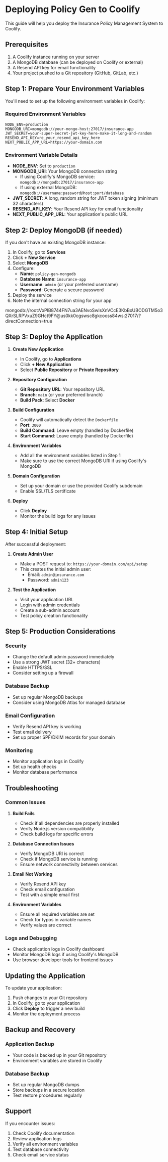 # Deploying Policy Gen to Coolify

This guide will help you deploy the Insurance Policy Management System to Coolify.

## Prerequisites

1. A Coolify instance running on your server
2. A MongoDB database (can be deployed on Coolify or external)
3. A Resend API key for email functionality
4. Your project pushed to a Git repository (GitHub, GitLab, etc.)

## Step 1: Prepare Your Environment Variables

You'll need to set up the following environment variables in Coolify:

### Required Environment Variables

```env
NODE_ENV=production
MONGODB_URI=mongodb://your-mongo-host:27017/insurance-app
JWT_SECRET=your-super-secret-jwt-key-here-make-it-long-and-random
RESEND_API_KEY=re_your_resend_api_key_here
NEXT_PUBLIC_APP_URL=https://your-domain.com
```

### Environment Variable Details

- **NODE_ENV**: Set to `production`
- **MONGODB_URI**: Your MongoDB connection string
  - If using Coolify's MongoDB service: `mongodb://mongodb:27017/insurance-app`
  - If using external MongoDB: `mongodb://username:password@host:port/database`
- **JWT_SECRET**: A long, random string for JWT token signing (minimum 32 characters)
- **RESEND_API_KEY**: Your Resend API key for email functionality
- **NEXT_PUBLIC_APP_URL**: Your application's public URL

## Step 2: Deploy MongoDB (if needed)

If you don't have an existing MongoDB instance:

1. In Coolify, go to **Services**
2. Click **+ New Service**
3. Select **MongoDB**
4. Configure:
   - **Name**: `policy-gen-mongodb`
   - **Database Name**: `insurance-app`
   - **Username**: `admin` (or your preferred username)
   - **Password**: Generate a secure password
5. Deploy the service
6. Note the internal connection string for your app

mongodb://root:VxPlB8744FN7ua3AENvoSwIsXnVCcE3KbBxUBODGTM5o3QXrSLRPVxuZ9GHct9FY@us0kk0cgswsc8gkcooss84ws:27017/?directConnection=true

## Step 3: Deploy the Application

1. **Create New Application**

   - In Coolify, go to **Applications**
   - Click **+ New Application**
   - Select **Public Repository** or **Private Repository**

2. **Repository Configuration**

   - **Git Repository URL**: Your repository URL
   - **Branch**: `main` (or your preferred branch)
   - **Build Pack**: Select **Docker**

3. **Build Configuration**

   - Coolify will automatically detect the `Dockerfile`
   - **Port**: `3000`
   - **Build Command**: Leave empty (handled by Dockerfile)
   - **Start Command**: Leave empty (handled by Dockerfile)

4. **Environment Variables**

   - Add all the environment variables listed in Step 1
   - Make sure to use the correct MongoDB URI if using Coolify's MongoDB

5. **Domain Configuration**

   - Set up your domain or use the provided Coolify subdomain
   - Enable SSL/TLS certificate

6. **Deploy**
   - Click **Deploy**
   - Monitor the build logs for any issues

## Step 4: Initial Setup

After successful deployment:

1. **Create Admin User**

   - Make a POST request to: `https://your-domain.com/api/setup`
   - This creates the initial admin user:
     - Email: `admin@insurance.com`
     - Password: `admin123`

2. **Test the Application**
   - Visit your application URL
   - Login with admin credentials
   - Create a sub-admin account
   - Test policy creation functionality

## Step 5: Production Considerations

### Security

- Change the default admin password immediately
- Use a strong JWT secret (32+ characters)
- Enable HTTPS/SSL
- Consider setting up a firewall

### Database Backup

- Set up regular MongoDB backups
- Consider using MongoDB Atlas for managed database

### Email Configuration

- Verify Resend API key is working
- Test email delivery
- Set up proper SPF/DKIM records for your domain

### Monitoring

- Monitor application logs in Coolify
- Set up health checks
- Monitor database performance

## Troubleshooting

### Common Issues

1. **Build Fails**

   - Check if all dependencies are properly installed
   - Verify Node.js version compatibility
   - Check build logs for specific errors

2. **Database Connection Issues**

   - Verify MongoDB URI is correct
   - Check if MongoDB service is running
   - Ensure network connectivity between services

3. **Email Not Working**

   - Verify Resend API key
   - Check email configuration
   - Test with a simple email first

4. **Environment Variables**
   - Ensure all required variables are set
   - Check for typos in variable names
   - Verify values are correct

### Logs and Debugging

- Check application logs in Coolify dashboard
- Monitor MongoDB logs if using Coolify's MongoDB
- Use browser developer tools for frontend issues

## Updating the Application

To update your application:

1. Push changes to your Git repository
2. In Coolify, go to your application
3. Click **Deploy** to trigger a new build
4. Monitor the deployment process

## Backup and Recovery

### Application Backup

- Your code is backed up in your Git repository
- Environment variables are stored in Coolify

### Database Backup

- Set up regular MongoDB dumps
- Store backups in a secure location
- Test restore procedures regularly

## Support

If you encounter issues:

1. Check Coolify documentation
2. Review application logs
3. Verify all environment variables
4. Test database connectivity
5. Check email service status
